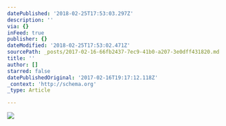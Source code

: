 ```yaml
---
datePublished: '2018-02-25T17:53:03.297Z'
description: ''
via: {}
inFeed: true
publisher: {}
dateModified: '2018-02-25T17:53:02.471Z'
sourcePath: _posts/2017-02-16-66fb2437-7ec9-41b0-a207-3e0dff431820.md
title: ''
author: []
starred: false
datePublishedOriginal: '2017-02-16T19:17:12.118Z'
_context: 'http://schema.org'
_type: Article

---
```

![](https://the-grid-user-content.s3-us-west-2.amazonaws.com/e310e173-3883-4188-9f1b-2b9376cd75fd.jpg)